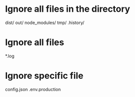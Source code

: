 # Ignore all files in the directory

dist/
out/
node_modules/
tmp/
.history/

# Ignore all files

\*.log

# Ignore specific file

config.json
.env.production

